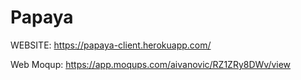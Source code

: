 # Papaya

WEBSITE: https://papaya-client.herokuapp.com/ 

Web Moqup: https://app.moqups.com/aivanovic/RZ1ZRy8DWv/view 
